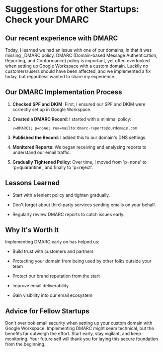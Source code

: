# Suggestions for other Startups: Check your DMARC

## Our recent experience with DMARC

Today, I learned we had an issue with one of our domains, in that it was missing \_DMARC policy. DMARC (Domain-based Message Authentication, Reporting, and Conformance) policy is important, yet often overlooked when setting up Google Workspace with a custom domain. Luckily no customers/users should have been affected, and we implemented a fix today, but regardless wanted to share my experience.

## Our DMARC Implementation Process

1. **Checked SPF and DKIM**: First, I ensured our SPF and DKIM were correctly set up in Google Workspace.

2. **Created a DMARC Record**: I started with a minimal policy:

   ```
   v=DMARC1; p=none; rua=mailto:dmarc-reports@ourdomain.com
   ```

3. **Published the Record**: I added this to our domain's DNS settings.

4. **Monitored Reports**: We began receiving and analyzing reports to understand our email traffic.

5. **Gradually Tightened Policy**: Over time, I moved from 'p=none' to 'p=quarantine', and finally to 'p=reject'.

## Lessons Learned

* Start with a lenient policy and tighten gradually.

* Don't forget about third-party services sending emails on your behalf.

* Regularly review DMARC reports to catch issues early.

## Why It's Worth It

Implementing DMARC early on has helped us:

* Build trust with customers and partners

* Protecting your domain from being used by other folks outside your team

* Protect our brand reputation from the start

* Improve email deliverability

* Gain visibility into our email ecosystem

## Advice for Fellow Startups

Don't overlook email security when setting up your custom domain with Google Workspace. Implementing DMARC might seem technical, but the benefits far outweigh the effort. Start early, stay vigilant, and keep monitoring. Your future self will thank you for laying this secure foundation from the beginning.
